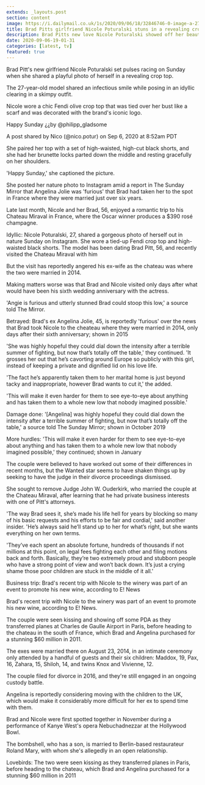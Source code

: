 ```yaml
---
extends: _layouts.post
section: content
image: https://i.dailymail.co.uk/1s/2020/09/06/18/32846746-0-image-a-27_1599412207774.jpg 
title: Brad Pitts girlfriend Nicole Poturalski stuns in a revealing crop top 
description: Brad Pitts new love Nicole Poturalski showed off her beauty in a gorgeous nature photo posted to her Instagram. It arrived amid reports that Angelina Jolie is furious that Brad took her to their wedding site. 
date: 2020-09-06-19-01-31 
categories: [latest, tv] 
featured: true 
--- 
```

Brad Pitt's new girlfriend Nicole Poturalski set pulses racing on Sunday when she shared a playful photo of herself in a revealing crop top.

The 27-year-old model shared an infectious smile while posing in an idyllic clearing in a skimpy outfit.

Nicole wore a chic Fendi olive crop top that was tied over her bust like a scarf and was decorated with the brand's iconic logo. 

 Happy Sunday ¿¿by @philipp_gladsome

A post shared by  Nico (@nico.potur) on Sep 6, 2020 at 8:52am PDT

She paired her top with a set of high-waisted, high-cut black shorts, and she had her brunette locks parted down the middle and resting gracefully on her shoulders.

'Happy Sunday,' she captioned the picture. 

She posted her nature photo to Instagram amid a report in The Sunday Mirror that Angelina Jolie was 'furious' that Brad had taken her to the spot in France where they were married just over six years. 

Late last month, Nicole and her Brad, 56, enjoyed a romantic trip to his Chateau Miraval in France, where the Oscar winner produces a $390 rosé champagne.

Idyllic: Nicole Poturalski, 27, shared a gorgeous photo of herself out in nature Sunday on Instagram. She wore a tied-up Fendi crop top and high-waisted black shorts. The model has been dating Brad Pitt, 56, and recently visited the Chateau Miraval with him

But the visit has reportedly angered his ex-wife as the chateau was where the two were married in 2014.

Making matters worse was that Brad and Nicole visited only days after what would have been his sixth wedding anniversary with the actress.

'Angie is furious and utterly stunned Brad could stoop this low,' a source told The Mirror. 

Betrayed: Brad's ex Angelina Jolie, 45, is reportedly 'furious' over the news that Brad took Nicole to the cheateau where they were married in 2014, only days after their sixth anniversary; shown in 2015

'She was highly hopeful they could dial down the intensity after a terrible summer of fighting, but now that’s totally off the table,' they continued. 'It grosses her out that he’s cavorting around Europe so publicly with this girl, instead of keeping a private and dignified lid on his love life.

'The fact he’s apparently taken them to her marital home is just beyond tacky and inappropriate, however Brad wants to cut it,' the added.

'This will make it even harder for them to see eye-to-eye about anything and has taken them to a whole new low that nobody imagined possible.'

Damage done: '[Angelina] was highly hopeful they could dial down the intensity after a terrible summer of fighting, but now that’s totally off the table,' a source told The Sunday Mirror; shown in October 2019

More hurdles: 'This will make it even harder for them to see eye-to-eye about anything and has taken them to a whole new low that nobody imagined possible,' they continued; shown in January 

The couple were believed to have worked out some of their differences in recent months, but the Wanted star seems to have shaken things up by seeking to have the judge in their divorce proceedings dismissed.

She sought to remove Judge John W. Ouderkirk, who married the couple at the Chateau Miraval, after learning that he had private business interests with one of Pitt's attorneys.

'The way Brad sees it, she’s made his life hell for years by blocking so many of his basic requests and his efforts to be fair and cordial,' said another insider. 'He’s always said he’ll stand up to her for what’s right, but she wants everything on her own terms.

'They’ve each spent an absolute fortune, hundreds of thousands if not millions at this point, on legal fees fighting each other and filing motions back and forth. Basically, they’re two extremely proud and stubborn people who have a strong point of view and won’t back down. It’s just a crying shame those poor children are stuck in the middle of it all.'

Business trip: Brad's recent trip with Nicole to the winery was part of an event to promote his new wine, according to E! News

Brad's recent trip with Nicole to the winery was part of an event to promote his new wine, according to E! News.

The couple were seen kissing and showing off some PDA as they transferred planes at Charles de Gaulle Airport in Paris, before heading to the chateau in the south of France, which Brad and Angelina purchased for a stunning $60 million in 2011.

The exes were married there on August 23, 2014, in an intimate ceremony only attended by a handful of guests and their six children: Maddox, 19, Pax, 16, Zahara, 15, Shiloh, 14, and twins Knox and Vivienne, 12.

The couple filed for divorce in 2016, and they're still engaged in an ongoing custody battle.

Angelina is reportedly considering moving with the children to the UK, which would make it considerably more difficult for her ex to spend time with them.

Brad and Nicole were first spotted together in November during a performance of Kanye West's opera Nebuchadnezzar at the Hollywood Bowl.

The bombshell, who has a son, is married to Berlin-based restaurateur Roland Mary, with whom she's allegedly in an open relationship.

Lovebirds: The two were seen kissing as they transferred planes in Paris, before heading to the chateau, which Brad and Angelina purchased for a stunning $60 million in 2011 

